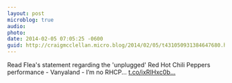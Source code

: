 ```yaml
---
layout: post
microblog: true
audio: 
photo: 
date: 2014-02-05 07:05:25 -0600
guid: http://craigmcclellan.micro.blog/2014/02/05/t431050931384647680.html
---
```

Read Flea's statement regarding the 'unplugged' Red Hot Chili Peppers performance - Vanyaland - I’m no RHCP... [t.co/ixRIHxc0b...](http://t.co/ixRIHxc0bY)
